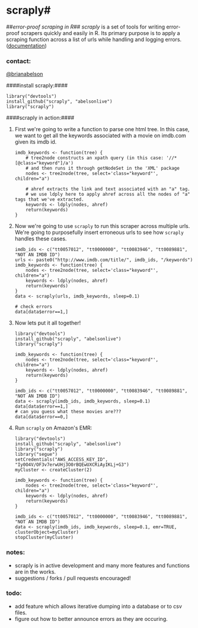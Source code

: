 # scraply#
##_error-proof scraping in R_##
_scraply_ is a set of tools for writing error-proof scrapers quickly and easily in R.
Its primary purpose is to apply a scraping function across a list of urls while handling and logging errors. ([documentation](https://github.com/abelsonlive/scraply/blob/master/docs/scraply-manual.pdf?raw=true))

### contact: ###
[@brianabelson](http://www.twitter.com/brianabelson)

####install scraply:####

    library("devtools")
    install_github("scraply", "abelsonlive")
    library("scraply")

####scraply in action:####

1. First we're going to write a function to parse one html tree. In this case, we want to get all the keywords associated with a movie on imdb.com given its imdb id.
    ```
    imdb_keywords <- function(tree) {
        # tree2node constructs an xpath query (in this case: '//*[@class="keyword"]/a')
        # and then runs it through getNodeSet in the 'XML' package
        nodes <- tree2node(tree, select='class="keyword"', children="a")

        # ahref extracts the link and text associated with an "a" tag.
        # we use ldply here to apply ahref across all the nodes of "a" tags that we've extracted.
        keywords <- ldply(nodes, ahref)
        return(keywords)
    }
    ```
2. Now we're going to use ``scraply`` to run this scraper across multiple urls. We're going to purposefully insert erroneous urls to see how ``scraply`` handles these cases.
    ```
    imdb_ids <- c("tt0057012", "tt0000000", "tt0083946", "tt0089881", "NOT AN IMDB ID")
    urls <- paste0("http://www.imdb.com/title/", imdb_ids, "/keywords")
    imdb_keywords <- function(tree) {
        nodes <- tree2node(tree, select='class="keyword"', children="a")
        keywords <- ldply(nodes, ahref)
        return(keywords)
    }
    data <- scraply(urls, imdb_keywords, sleep=0.1)

    # check errors
    data[data$error==1,]
    ```
3. Now lets put it all together!
    ```
    library("devtools")
    install_github("scraply", "abelsonlive")
    library("scraply")

    imdb_keywords <- function(tree) {
        nodes <- tree2node(tree, select='class="keyword"', children="a")
        keywords <- ldply(nodes, ahref)
        return(keywords)
    }

    imdb_ids <- c("tt0057012", "tt0000000", "tt0083946", "tt0089881", "NOT AN IMDB ID")
    data <- scraply(imdb_ids, imdb_keywords, sleep=0.1)
    data[data$error==1,]
    # can you guess what these movies are???
    data[data$error==0,]
    ```
4. Run ``scraply`` on Amazon's EMR:
    ```
    library("devtools")
    install_github("scraply", "abelsonlive")
    library("scraply")
    library("segue")
    setCredentials("AWS_ACCESS_KEY_ID", "Iy0O4V/OF3v7erwUHj3O0rBQEwUXCRiAyIKLj+G3")
    myCluster <- createCluster(2)

    imdb_keywords <- function(tree) {
        nodes <- tree2node(tree, select='class="keyword"', children="a")
        keywords <- ldply(nodes, ahref)
        return(keywords)
    }

    imdb_ids <- c("tt0057012", "tt0000000", "tt0083946", "tt0089881", "NOT AN IMDB ID")
    data <- scraply(imdb_ids, imdb_keywords, sleep=0.1, emr=TRUE, clusterObject=myCluster)
    stopCluster(myCluster)
    ```
### notes: ###
* scraply is in active development and many more features and functions are in the works.
* suggestions / forks / pull requests encouraged!

### todo: ###
* add feature which allows iterative dumping into a database or to csv files.
* figure out how to better announce errors as they are occuring.
